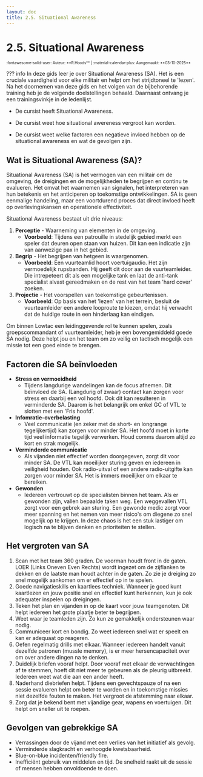 ```yaml
---
layout: doc
title: 2.5. Situational Awareness
---
```

# 2.5. Situational Awareness
<span style="font-size:0.7em;">
    :fontawesome-solid-user: Auteur: **R.Hoods** | :material-calendar-plus: Aangemaakt: **03-10-2025**
</span>

??? info
In deze gids leer je over Situational Awareness (SA). Het is een cruciale vaardigheid voor elke militair en helpt om het strijdtoneel te 'lezen'. Na het doornemen van deze gids en het volgen van de bijbehorende training heb je de volgende doelstellingen behaald. Daarnaast ontvang je een trainingsvinkje in de ledenlijst.

-   De cursist heeft Situational Awareness.

-   De cursist weet hoe situational awereness vergroot kan worden.

-   De cursist weet welke factoren een negatieve invloed hebben op de situational awareness en wat de gevolgen zijn.

## Wat is Situational Awareness (SA)?
Situational Awareness (SA) is het vermogen van een militair om de omgeving, de dreigingen en de mogelijkheden te begrijpen en continu te evalueren. Het omvat het waarnemen van signalen, het interpreteren van hun betekenis en het anticiperen op toekomstige ontwikkelingen. SA is geen eenmalige handeling, maar een voortdurend proces dat direct invloed heeft op overlevingskansen en operationele effectiviteit.

Situational Awareness bestaat uit drie niveaus:

1. **Perceptie** - Waarneming van elementen in de omgeving.
    - __Voorbeeld__: Tijdens een patrouille in stedelijk gebied merkt een speler dat deuren open staan van huizen. Dit kan een indicatie zijn van aanwezige pax in het gebied.
2. **Begrip** - Het begrijpen van hetgeen is waargenomen. 
    - __Voorbeeld__: Een vuurteamlid hoort voertuigaudio. Het zijn vermoedelijk rupsbanden. Hij geeft dit door aan de vuurteamleider. Die intrepeteert dit als een mogelijke tank en laat de anti-tank specialist alvast gereedmaken en de rest van het team 'hard cover' zoeken.
3. **Projectie** - Het voorspellen van toekomstige gebeurtenissen.
    - __Voorbeeld__: Op basis van het 'lezen' van het terrein, besluit de vuurteamleider een andere looproute te kiezen, omdat hij verwacht dat de huidige route in een hinderlaag kan eindigen.

Om binnen Lowtac een leidinggevende rol te kunnen spelen, zoals groepscommandant of vuurteamleider, heb je een bovengemiddeld goede SA nodig. Deze helpt jou en het team om zo veilig en tactisch mogelijk een missie tot een goed einde te brengen.

## Factoren die SA beïnvloeden
- **Stress en vermoeidheid**
    - Tijdens langdurige wandelingen kan de focus afnemen. Dit beïnvloed de SA. (Langdurig of zwaar) contact kan zorgen voor stress en daarbij een vol hoofd. Ook dit kan resulteren in verminderde SA. Daarom is het belangrijk om enkel GC of VTL te slotten met een 'Fris hoofd'.
- **Infomratie-overbelasting**
    - Veel communicatie (en zeker met de short- en longrange tegelijkertijd) kan zorgen voor minder SA. Het hoofd moet in korte tijd veel informatie tegelijk verwerken. Houd comms daarom altijd zo kort en strak mogelijk.
- **Verminderde communicatie**
    - Als vijanden niet effectief worden doorgegeven, zorgt dit voor minder SA. De VTL kan moeilijker sturing geven en iedereen in veiligheid houden. Ook radio-uitval of een andere radio-uitgifte kan zorgen voor minder SA. Het is immers moeilijker om elkaar te bereiken.
- **Gewonden**
    - Iedereen vertrouwt op de specialisten binnen het team. Als er gewonden zijn, vallen bepaalde taken weg. Een weggevallen VTL zorgt voor een gebrek aan sturing. Een gewonde medic zorgt voor meer spanning en het nemen van meer risico's om diegene zo snel mogelijk op te krijgen. In deze chaos is het een stuk lastiger om logisch na te blijven denken en prioriteiten te stellen.

## Het vergroten van SA

1. Scan met het team 360 graden. De voorman houdt front in de gaten. LOER (Links Oneven Even Rechts) wordt ingezet om de zijflanken te dekken en de laatste man houdt achter in de gaten. Zo zie je dreiging zo snel mogelijk aankomen om er effectief op in te spelen.
2. Goede navigatieskills en kaartlees techniek. Wanneer je goed kunt kaartlezen en jouw positie snel en effectief kunt herkennen, kun je ook adequater inspelen op dreigingen. 
3. Teken het plan en vijanden in op de kaart voor jouw teamgenoten. Dit helpt iedereen het grote plaatje beter te begrijpen.
4. Weet waar je teamleden zijn. Zo kun ze gemakkelijk ondersteunen waar nodig.
5. Communiceer kort en bondig. Zo weet iedereen snel wat er speelt en kan er adequaat op reageren.
6. Oefen regelmatig drills met elkaar. Wanneer iedereen handelt vanuit dezelfde patronen (mussle memory), is er meer hersencapaciteit over om over andere dingen na te denken.
7. Duidelijk briefen vooraf helpt. Door vooraf met elkaar de verwachtingen af te stemmen, hoeft dit niet meer te gebeuren als de pleurig uitbreekt. Iedereen weet wat die aan een ander heeft. 
8. Naderhand diebriefen helpt. Tijdens een gevechtspauze of na een sessie evalueren helpt om beter te worden en in toekomstige missies niet dezelfde fouten te maken. Het vergroot de afstemming naar elkaar.
9. Zorg dat je bekend bent met vijandige gear, wapens en voertuigen. Dit helpt om sneller uit te roepen.

## Gevolgen van gebrekkige SA

- Verrassingen door de vijand met een verlies van het initiatief als gevolg.
- Verminderde slagkracht en verhoogde kwetsbaarheid.
- Blue-on-blue incidenten/friendly fire.
- Inefficiënt gebruik van middelen en tijd. De snelheid raakt uit de sessie of mensen hebben onvoldoende te doen.
